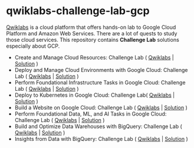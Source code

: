 # qwiklabs-challenge-lab-gcp

[Qwiklabs](https://www.qwiklabs.com/) is a cloud platform that offers hands-on lab to Google Cloud Platform and Amazon Web Services. There are a lot of quests to study those cloud services. This repository contains **Challenge Lab** solutions especially about GCP.

- Create and Manage Cloud Resources: Challenge Lab ( [Qwiklabs](https://www.qwiklabs.com/focuses/10258?parent=catalog) | [Solution](https://github.com/kkkkk317/qwiklabs-challenge-lab-gcp/blob/main/Challenge-Lab/GSP313_Create-and-Manage-Cloud-Resources-Challenge-Lab.md) )
- Deploy and Manage Cloud Environments with Google Cloud: Challenge Lab ( [Qwiklabs](https://www.qwiklabs.com/focuses/10417?parent=catalog) | [Solution](https://github.com/kkkkk317/qwiklabs-challenge-lab-gcp/blob/main/Challenge-Lab/GSP314_Deploy-and-Manage-Cloud-Environments-with-Google-Cloud-Challenge-Lab.md.md) )
- Perform Foundational Infrastructure Tasks in Google Cloud: Challenge Lab ( [Qwiklabs](https://www.qwiklabs.com/focuses/10379?parent=catalog) | [Solution](https://github.com/kkkkk317/qwiklabs-challenge-lab-gcp/blob/main/Challenge-Lab/GSP315_Perform-Foundational-Infrastructure-Tasks-in-Google-Cloud-Challenge-Lab.md) )
- Deploy to Kubernetes in Google Cloud: Challenge Lab( [Qwiklabs](https://www.qwiklabs.com/focuses/10457?parent=catalog) | [Solution](https://github.com/kkkkk317/qwiklabs-challenge-lab-gcp/blob/main/Challenge-Lab/GSP318_Deploy-to-Kubernetes-in-Google-Cloud-Challenge-Lab.md) )
- Build a Website on Google Cloud: Challenge Lab ( [Qwiklabs](https://www.qwiklabs.com/focuses/11765?parent=catalog) | [Solution](https://github.com/kkkkk317/qwiklabs-challenge-lab-gcp/blob/main/Challenge-Lab/GSP319_Build-a-Website-on-Google-Cloud.md) )
- Perform Foundational Data, ML, and AI Tasks in Google Cloud: Challenge Lab ( [Qwiklabs](https://www.qwiklabs.com/focuses/11044?parent=catalog) | [Solution](https://github.com/kkkkk317/qwiklabs-challenge-lab-gcp/blob/main/Challenge-Lab/GSP323_Perform-Foundational-Data-ML-and-AI-Tasks-in-Google-Cloud.md) )
- Build and Optimize Data Warehouses with BigQuery: Challenge Lab ( [Qwiklabs](https://www.qwiklabs.com/focuses/14341?parent=catalog) | [Solution](https://github.com/kkkkk317/qwiklabs-challenge-lab-gcp/blob/main/Challenge-Lab/GSP340_Build-and-Optimize-Data-Warehouses-with-BigQuery-Challenge-Lab.md) )
- Insights from Data with BigQuery: Challenge Lab ( [Qwiklabs](https://www.qwiklabs.com/focuses/11988?parent=catalog) | [Solution](https://github.com/kkkkk317/qwiklabs-challenge-lab-gcp/blob/main/Challenge-Lab/GSP787_Insights-from-Data-with-BigQuery-Challenge-Lab.md) )

